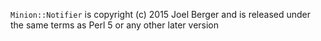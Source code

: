 `Minion::Notifier` is copyright (c) 2015 Joel Berger and is released under the same terms as Perl 5 or any other later version
